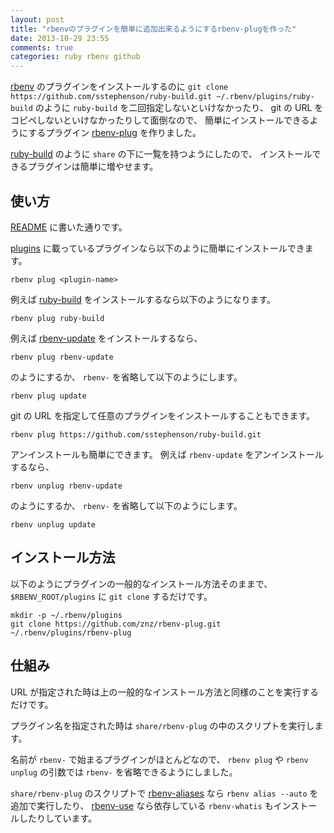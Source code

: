 ```yaml
---
layout: post
title: "rbenvのプラグインを簡単に追加出来るようにするrbenv-plugを作った"
date: 2013-10-29 23:55
comments: true
categories: ruby rbenv github
---
```

[rbenv](https://github.com/sstephenson/rbenv) のプラグインをインストールするのに
`git clone https://github.com/sstephenson/ruby-build.git ~/.rbenv/plugins/ruby-build`
のように `ruby-build` を二回指定しないといけなかったり、
git の URL をコピペしないといけなかったりして面倒なので、
簡単にインストールできるようにするプラグイン
[rbenv-plug](https://github.com/znz/rbenv-plug)
を作りました。

[ruby-build](https://github.com/sstephenson/ruby-build)
のように `share` の下に一覧を持つようにしたので、
インストールできるプラグインは簡単に増やせます。

<!--more-->

## 使い方

[README](https://github.com/znz/rbenv-plug) に書いた通りです。

[plugins](https://github.com/sstephenson/rbenv/wiki/Plugins)
に載っているプラグインなら以下のように簡単にインストールできます。

    rbenv plug <plugin-name>

例えば
[ruby-build](https://github.com/sstephenson/ruby-build)
をインストールするなら以下のようになります。

    rbenv plug ruby-build

例えば
[rbenv-update](https://github.com/rkh/rbenv-update)
をインストールするなら、

    rbenv plug rbenv-update

のようにするか、
`rbenv-`
を省略して以下のようにします。

    rbenv plug update

git の URL を指定して任意のプラグインをインストールすることもできます。

    rbenv plug https://github.com/sstephenson/ruby-build.git

アンインストールも簡単にできます。
例えば
`rbenv-update`
をアンインストールするなら、

    rbenv unplug rbenv-update

のようにするか、
`rbenv-`
を省略して以下のようにします。

    rbenv unplug update

## インストール方法

以下のようにプラグインの一般的なインストール方法そのままで、
`$RBENV_ROOT/plugins` に `git clone` するだけです。

    mkdir -p ~/.rbenv/plugins
    git clone https://github.com/znz/rbenv-plug.git ~/.rbenv/plugins/rbenv-plug

## 仕組み

URL が指定された時は上の一般的なインストール方法と同様のことを実行するだけです。

プラグイン名を指定された時は
`share/rbenv-plug`
の中のスクリプトを実行します。

名前が `rbenv-` で始まるプラグインがほとんどなので、
`rbenv plug` や `rbenv unplug` の引数では
`rbenv-` を省略できるようにしました。

`share/rbenv-plug` のスクリプトで
[rbenv-aliases](https://github.com/tpope/rbenv-aliases)
なら `rbenv alias --auto` を追加で実行したり、
[rbenv-use](https://github.com/rkh/rbenv-use)
なら依存している `rbenv-whatis` もインストールしたりしています。
